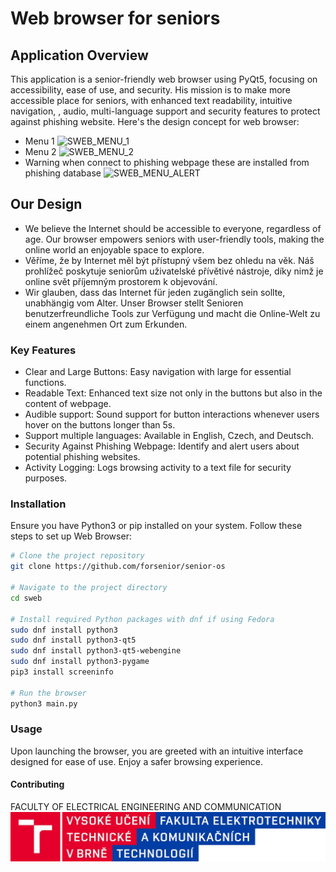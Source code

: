 # Web browser for seniors

## Application Overview
This application is a senior-friendly web browser using PyQt5, focusing on accessibility, ease of use, and security. His mission is to make more  accessible place for seniors, with enhanced text readability, intuitive navigation, , audio, multi-language support and security features to protect against phishing website.
Here's the design concept for web browser:
- Menu 1
![SWEB_MENU_1](https://github.com/forsenior/senior-os/blob/main/sweb/screens/SWEB_MENU_1.png)
- Menu 2
![SWEB_MENU_2](https://github.com/forsenior/senior-os/blob/main/sweb/screens/SWEB_MENU_2.png)
- Warning when connect to phishing webpage these are installed from phishing database
![SWEB_MENU_ALERT](https://github.com/forsenior/senior-os/blob/main/sweb/screens/SWEB_MENU_ALERT.png)

## Our Design
- We believe the Internet should be accessible to everyone, regardless of age. Our browser empowers seniors with user-friendly tools, making the online world an enjoyable space to explore.
- Věříme, že by Internet měl být přístupný všem bez ohledu na věk. Náš prohlížeč poskytuje seniorům uživatelské přívětivé nástroje, díky nimž je online svět příjemným prostorem k objevování.
- Wir glauben, dass das Internet für jeden zugänglich sein sollte, unabhängig vom Alter. Unser Browser stellt Senioren benutzerfreundliche Tools zur Verfügung und macht die Online-Welt zu einem angenehmen Ort zum Erkunden.

### Key Features
- Clear and Large Buttons: Easy navigation with large for essential functions.
- Readable Text: Enhanced text size not only in the buttons but also in the content of webpage.
- Audible support: Sound support for button interactions whenever users hover on the buttons longer than 5s.
- Support multiple languages: Available in English, Czech, and Deutsch.
- Security Against Phishing Webpage: Identify and alert users about potential phishing websites.
- Activity Logging: Logs browsing activity to a text file for security purposes.

### Installation
Ensure you have Python3 or pip installed on your system. Follow these steps to set up Web Browser:
```bash
# Clone the project repository
git clone https://github.com/forsenior/senior-os

# Navigate to the project directory
cd sweb

# Install required Python packages with dnf if using Fedora
sudo dnf install python3
sudo dnf install python3-qt5
sudo dnf install python3-qt5-webengine
sudo dnf install python3-pygame
pip3 install screeninfo

# Run the browser
python3 main.py
```

### Usage
Upon launching the browser, you are greeted with an intuitive interface designed for ease of use. Enjoy a safer browsing experience.

#### Contributing
FACULTY OF ELECTRICAL ENGINEERING AND COMMUNICATION
![SWEB_FEKT](https://github.com/forsenior/senior-os/blob/main/sconf/images/SWEB_FEKT_VUT_LOGO.jpg)
